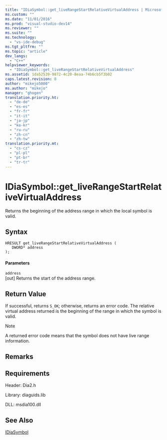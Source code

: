 ```yaml
---
title: "IDiaSymbol::get_liveRangeStartRelativeVirtualAddress | Microsoft Docs"
ms.custom: ""
ms.date: "11/01/2016"
ms.prod: "visual-studio-dev14"
ms.reviewer: ""
ms.suite: ""
ms.technology: 
  - "vs-ide-debug"
ms.tgt_pltfrm: ""
ms.topic: "article"
dev_langs: 
  - "C++"
helpviewer_keywords: 
  - "IDiaSymbol::get_liveRangeStartRelativeVirtualAddress"
ms.assetid: 1da52539-9872-4c20-8eaa-74b6cb5f3b02
caps.latest.revision: 8
author: "mikejo5000"
ms.author: "mikejo"
manager: "ghogen"
translation.priority.ht: 
  - "de-de"
  - "es-es"
  - "fr-fr"
  - "it-it"
  - "ja-jp"
  - "ko-kr"
  - "ru-ru"
  - "zh-cn"
  - "zh-tw"
translation.priority.mt: 
  - "cs-cz"
  - "pl-pl"
  - "pt-br"
  - "tr-tr"
---
```

# IDiaSymbol::get_liveRangeStartRelativeVirtualAddress
Returns the beginning of the address range in which the local symbol is valid.  
  
## Syntax  
  
```cpp#  
HRESULT get_liveRangeStartRelativeVirtualAddress (   
   DWORD* address  
);  
```  
  
#### Parameters  
 `address`  
 [out] Returns the start of the address range.  
  
## Return Value  
 If successful, returns `S_OK`; otherwise, returns an error code. The relative virtual address returned is the beginning of the range in which the symbol is valid.  
  
> [!NOTE]
>  A returned error code means that the symbol does not have live range information.  
  
## Remarks  
  
## Requirements  
 Header: Dia2.h  
  
 Library: diaguids.lib  
  
 DLL: msdia100.dll  
  
## See Also  
 [IDiaSymbol](../../debugger/debug-interface-access/idiasymbol.md)